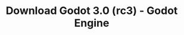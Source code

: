 ---
# Generated by /tools/generators/src/download_archive_generator !!! do not edit by hand !!!
title: 'Download Godot 3.0 (rc3) - Godot Engine'
type: 'download/archive'
name: '3.0'
flavor: 'rc3'
release_date: '2018-01-24T02:00:00-00:00'
release_notes: 'article/dev-snapshot-godot-3-0-rc-3/'
primaryPlatforms:
  - 'android.apk'
  - 'linux.64'
  - 'macos.universal'
  - 'windows.64'
  - 'linux_server.headless.64'
  - 'web'
  - 'templates'
links:
  android.apk:
    name: 'android.apk'
    title: 'Android'
    caption: 'APK Universal (ARM64 + ARMv7 + x86_64 + x86)'
    tags:
      - 'APK download'
      - 'ARM64/v7'
      - 'x86 (64 & 32 bit)'
    hosts:
      github_builds:
        regular: 'https://github.com/godotengine/godot-builds/releases/download/3.0-rc3/Godot_v3.0-rc3_android_editor.apk'
        mono: '#'
      github:
        regular: 'https://github.com/godotengine/godot/releases/download/3.0-rc3/Godot_v3.0-rc3_android_editor.apk'
        mono: '#'
  linux.64:
    name: 'linux.64'
    title: 'Linux'
    caption: 'Padrão (x86_64)'
    tags:
      - '64 bit'
    hosts:
      github_builds:
        regular: 'https://github.com/godotengine/godot-builds/releases/download/3.0-rc3/Godot_v3.0-rc3_x11.64.zip'
        mono: 'https://github.com/godotengine/godot-builds/releases/download/3.0-rc3/Godot_v3.0-rc3_mono_x11_64.zip'
      github:
        regular: 'https://github.com/godotengine/godot/releases/download/3.0-rc3/Godot_v3.0-rc3_x11.64.zip'
        mono: 'https://github.com/godotengine/godot/releases/download/3.0-rc3/Godot_v3.0-rc3_mono_x11_64.zip'
  macos.universal:
    name: 'macos.universal'
    title: 'macOS'
    caption: 'Universal (x86_64 + Silício da Apple)'
    tags:
      - 'Intel/Apple Silicon'
      - '64 bit'
    hosts:
      github_builds:
        regular: 'https://github.com/godotengine/godot-builds/releases/download/3.0-rc3/Godot_v3.0-rc3_osx.universal.zip'
        mono: 'https://github.com/godotengine/godot-builds/releases/download/3.0-rc3/Godot_v3.0-rc3_mono_osx.universal.zip'
      github:
        regular: 'https://github.com/godotengine/godot/releases/download/3.0-rc3/Godot_v3.0-rc3_osx.universal.zip'
        mono: 'https://github.com/godotengine/godot/releases/download/3.0-rc3/Godot_v3.0-rc3_mono_osx.universal.zip'
  windows.64:
    name: 'windows.64'
    title: 'Windows'
    caption: 'Padrão (x86_64)'
    tags:
      - '64 bit'
    hosts:
      github_builds:
        regular: 'https://github.com/godotengine/godot-builds/releases/download/3.0-rc3/Godot_v3.0-rc3_win64.exe.zip'
        mono: 'https://github.com/godotengine/godot-builds/releases/download/3.0-rc3/Godot_v3.0-rc3_mono_win64.zip'
      github:
        regular: 'https://github.com/godotengine/godot/releases/download/3.0-rc3/Godot_v3.0-rc3_win64.exe.zip'
        mono: 'https://github.com/godotengine/godot/releases/download/3.0-rc3/Godot_v3.0-rc3_mono_win64.zip'
  linux_server.headless.64:
    name: 'linux_server.headless.64'
    title: 'Linux Server'
    caption: 'Headless (x86_64)'
    tags:
      - '64 bit'
      - 'Headless'
    hosts:
      github_builds:
        regular: 'https://github.com/godotengine/godot-builds/releases/download/3.0-rc3/Godot_v3.0-rc3_linux_headless.64.zip'
        mono: 'https://github.com/godotengine/godot-builds/releases/download/3.0-rc3/Godot_v3.0-rc3_mono_linux_headless_64.zip'
      github:
        regular: 'https://github.com/godotengine/godot/releases/download/3.0-rc3/Godot_v3.0-rc3_linux_headless.64.zip'
        mono: 'https://github.com/godotengine/godot/releases/download/3.0-rc3/Godot_v3.0-rc3_mono_linux_headless_64.zip'
  web:
    name: 'web'
    title: 'Editor Web'
    caption: ''
    tags:
      - 'Self-hosted'
      - 'Cross-platform'
    hosts:
      github_builds:
        regular: 'https://github.com/godotengine/godot-builds/releases/download/3.0-rc3/Godot_v3.0-rc3_web_editor.zip'
        mono: '#'
      github:
        regular: 'https://github.com/godotengine/godot/releases/download/3.0-rc3/Godot_v3.0-rc3_web_editor.zip'
        mono: '#'
  linux.32:
    name: 'linux.32'
    title: 'Linux'
    caption: 'Padrão (x86)'
    tags:
      - '32 bit'
    hosts:
      github_builds:
        regular: 'https://github.com/godotengine/godot-builds/releases/download/3.0-rc3/Godot_v3.0-rc3_x11.32.zip'
        mono: 'https://github.com/godotengine/godot-builds/releases/download/3.0-rc3/Godot_v3.0-rc3_mono_x11_32.zip'
      github:
        regular: 'https://github.com/godotengine/godot/releases/download/3.0-rc3/Godot_v3.0-rc3_x11.32.zip'
        mono: 'https://github.com/godotengine/godot/releases/download/3.0-rc3/Godot_v3.0-rc3_mono_x11_32.zip'
  windows.32:
    name: 'windows.32'
    title: 'Windows'
    caption: 'Padrão (x86)'
    tags:
      - '32 bit'
    hosts:
      github_builds:
        regular: 'https://github.com/godotengine/godot-builds/releases/download/3.0-rc3/Godot_v3.0-rc3_win32.exe.zip'
        mono: 'https://github.com/godotengine/godot-builds/releases/download/3.0-rc3/Godot_v3.0-rc3_mono_win32.zip'
      github:
        regular: 'https://github.com/godotengine/godot/releases/download/3.0-rc3/Godot_v3.0-rc3_win32.exe.zip'
        mono: 'https://github.com/godotengine/godot/releases/download/3.0-rc3/Godot_v3.0-rc3_mono_win32.zip'
  linux_server.64:
    name: 'linux_server.64'
    title: 'Servidor Linux'
    caption: 'Padrão (x86_64)'
    tags:
      - '64 bit'
    hosts:
      github_builds:
        regular: 'https://github.com/godotengine/godot-builds/releases/download/3.0-rc3/Godot_v3.0-rc3_linux_server.64.zip'
        mono: 'https://github.com/godotengine/godot-builds/releases/download/3.0-rc3/Godot_v3.0-rc3_mono_linux_server_64.zip'
      github:
        regular: 'https://github.com/godotengine/godot/releases/download/3.0-rc3/Godot_v3.0-rc3_linux_server.64.zip'
        mono: 'https://github.com/godotengine/godot/releases/download/3.0-rc3/Godot_v3.0-rc3_mono_linux_server_64.zip'
  aar_library:
    name: 'aar_library'
    title: 'Biblioteca de AAR'
    caption: ''
    tags:
      - 'Android plugins'
      - 'Java'
      - 'Kotlin'
    hosts:
      github_builds:
        regular: 'https://github.com/godotengine/godot-builds/releases/download/3.0-rc3/godot-lib.3.0.rc3.release.aar'
        mono: 'https://github.com/godotengine/godot-builds/releases/download/3.0-rc3/godot-lib.3.0.rc3.mono.release.aar'
      github:
        regular: 'https://github.com/godotengine/godot/releases/download/3.0-rc3/godot-lib.3.0.rc3.release.aar'
        mono: 'https://github.com/godotengine/godot/releases/download/3.0-rc3/godot-lib.3.0.rc3.mono.release.aar'
  templates:
    name: 'templates'
    title: 'Modelos de exportação'
    caption: ''
    tags:
      - 'Utilizado para exportar os seus jogos para todas as plataformas suportadas'
    hosts:
      github_builds:
        regular: 'https://github.com/godotengine/godot-builds/releases/download/3.0-rc3/Godot_v3.0-rc3_export_templates.tpz'
        mono: 'https://github.com/godotengine/godot-builds/releases/download/3.0-rc3/Godot_v3.0-rc3_mono_export_templates.tpz'
      github:
        regular: 'https://github.com/godotengine/godot/releases/download/3.0-rc3/Godot_v3.0-rc3_export_templates.tpz'
        mono: 'https://github.com/godotengine/godot/releases/download/3.0-rc3/Godot_v3.0-rc3_mono_export_templates.tpz'
---